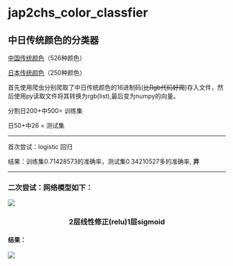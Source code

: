 # jap2chs_color_classfier

## 中日传统颜色的分类器

[中国传统颜色](http://zhongguose.com)（526种颜色）

[日本传统颜色](http://nipponcolors.com)（250种颜色）

首先使用爬虫分别爬取了中日传统颜色的16进制码(~~比Rgb代码好爬~~)存入文件，然后使用py读取文件将其转换为rgb(list),最后变为numpy的向量。

分割日200+中500= 训练集

日50+中26 = 测试集

---

首次尝试：logistic 回归

结果：训练集0.71428573的准确率，测试集0.34210527多的准确率, __弃__

---

### 二次尝试：网络模型如下：

<img src="https://i.loli.net/2018/11/12/5be979e44da2c.png"/>

<center>  
    <h3>2层线性修正(relu)1层sigmoid</h3>
</center>

#### 结果：

<img src="https://i.loli.net/2018/11/12/5be97cd796fe0.png"/>